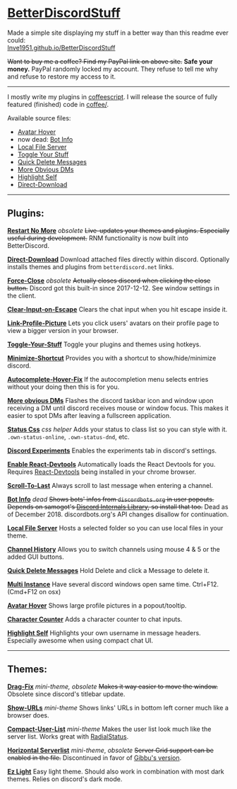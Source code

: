 # [BetterDiscordStuff](https://Inve1951.github.io/BetterDiscordStuff)

Made a simple site displaying my stuff in a better way than this readme ever could:<br/>
[Inve1951.github.io/BetterDiscordStuff](https://Inve1951.github.io/BetterDiscordStuff)

~~Want to buy me a coffee? Find my PayPal link on above site.~~
**Safe your money.** PayPal randomly locked my account. They refuse to tell me why and refuse to restore my access to it.

------------------------

I mostly write my plugins in [coffeescript](http://coffeescript.org/).
I will release the source of fully featured (finished) code in [coffee/](coffee/).

Available source files:
* [Avatar Hover](coffee/AvatarHover.plugin.coffee)
* now dead: [Bot Info](coffee/botInfo.plugin.coffee)
* [Local File Server](coffee/localFileServer.plugin.coffee)
* [Toggle Your Stuff](coffee/toggleYourStuff.plugin.coffee)
* [Quick Delete Messages](coffee/QuickDeleteMessages.plugin.coffee)
* [More Obvious DMs](coffee/moreObviousDMs.plugin.coffee)
* [Highlight Self](coffee/HighlightSelf.plugin.coffee)
* [Direct-Download](coffee/directDownload.plugin.coffee)

------------------------

## Plugins:

**[Restart No More](plugins/restartNoMore.plugin.js)** _obsolete_
  ~~Live-updates your themes and plugins. Especially useful during development.~~
  RNM functionality is now built into BetterDiscord.

**[Direct-Download](plugins/directDownload.plugin.js)**
  Download attached files directly within discord.
  Optionally installs themes and plugins from `betterdiscord.net` links.

**[Force-Close](plugins/forceClose.plugin.js)** _obsolete_
  ~~Actually closes discord when clicking the close button.~~
  Discord got this built-in since 2017-12-12. See window settings in the client.

**[Clear-Input-on-Escape](plugins/clearInputOnEsc.plugin.js)**
  Clears the chat input when you hit escape inside it.

**[Link-Profile-Picture](plugins/linkProfilePicture.plugin.js)**
  Lets you click users' avatars on their profile page to view a bigger version in your browser.

**[Toggle-Your-Stuff](plugins/toggleYourStuff.plugin.js)**
  Toggle your plugins and themes using hotkeys.

**[Minimize-Shortcut](plugins/minimizeShortcut.plugin.js)**
  Provides you with a shortcut to show/hide/minimize discord.

**[Autocomplete-Hover-Fix](plugins/autocompleteHoverFix.plugin.js)**
  If the autocompletion menu selects entries without your doing then this is for you.

**[More obvious DMs](plugins/moreObviousDMs.plugin.js)**
  Flashes the discord taskbar icon and window upon receiving a DM until discord receives mouse or window focus.
  This makes it easier to spot DMs after leaving a fullscreen application.

**[Status Css](plugins/statusCss.plugin.js)** _css helper_
  Adds your status to <body> class list so you can style with it.
  `.own-status-online`, `.own-status-dnd`, etc.

**[Discord Experiments](plugins/discordexperiments.plugin.js)**
  Enables the experiments tab in discord's settings.

**[Enable React-Devtools](plugins/enableReactDevtools.plugin.js)**
  Automatically loads the React Devtools for you.
  Requires [React-Devtools](https://chrome.google.com/webstore/detail/react-developer-tools/fmkadmapgofadopljbjfkapdkoienihi) being installed in your chrome browser.

**[Scroll-To-Last](plugins/scrollToLast.plugin.js)**
  Always scroll to last message when entering a channel.

**[Bot Info](plugins/botInfo.plugin.js)** _dead_
  ~~Shows bots' infos from `discordbots.org` in user popouts.
  Depends on samogot's [Discord Internals Library](https://github.com/samogot/betterdiscord-plugins/blob/master/v1/1lib_discord_internals.plugin.js), so install that too.~~
  Dead as of December 2018. discordbots.org's API changes disallow for continuation.

**[Local File Server](plugins/localFileServer.plugin.js)**
  Hosts a selected folder so you can use local files in your theme.

**[Channel History](plugins/channelHistory.plugin.js)**
  Allows you to switch channels using mouse 4 & 5 or the added GUI buttons.

**[Quick Delete Messages](plugins/QuickDeleteMessages.plugin.js)**
  Hold Delete and click a Message to delete it.

**[Multi Instance](plugins/MultiInstance.plugin.js)**
  Have several discord windows open same time. Ctrl+F12. (Cmd+F12 on osx)

**[Avatar Hover](plugins/AvatarHover.plugin.js)**
  Shows large profile pictures in a popout/tooltip.

**[Character Counter](plugins/CharacterCounter.plugin.js)**
  Adds a character counter to chat inputs.

**[Highlight Self](plugins/HighlightSelf.plugin.js)**
  Highlights your own username in message headers.
  Especially awesome when using compact chat UI.

------------------------

## Themes:

**[Drag-Fix](themes/dragfix.theme.css)** _mini-theme, obsolete_
  ~~Makes it way easier to move the window.~~
  Obsolete since discord's titlebar update.

**[Show-URLs](/themes/showURLs.theme.css)** _mini-theme_
  Shows links' URLs in bottom left corner much like a browser does.

**[Compact-User-List](/themes/compactUserList.theme.css)** _mini-theme_
  Makes the user list look much like the server list.
  Works great with [RadialStatus](https://github.com/rauenzi/BetterDiscordAddons/tree/master/Themes/RadialStatus).

**[Horizontal Serverlist](/themes/horizontalServerlist.theme.css)** _mini-theme_, _obsolete_
  ~~Server Grid support can be enabled in the file.~~
  Discontinued in favor of [Gibbu's version](https://github.com/Gibbu/BetterDiscord-Themes/blob/master/HorizontalServerlist/zHorizontalServerlist.theme.css).

**[Ez Light](/themes/EzLight.theme.css)**
  Easy light theme. Should also work in combination with most dark themes. Relies on discord's dark mode.
